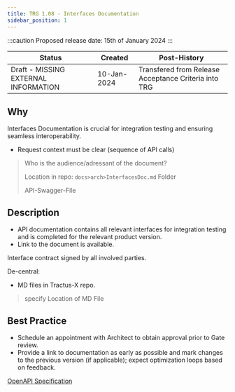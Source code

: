 ```yaml
---
title: TRG 1.08 - Interfaces Documentation
sidebar_position: 1
---
```


:::caution
Proposed release date: 15th of January 2024
:::

| Status                   | Created        | Post-History    |
|-------------------------------------------|-----------------|-------|
| Draft - MISSING EXTERNAL INFORMATION      | 10-Jan-2024     | Transfered from Release Acceptance Criteria into TRG|

## Why

Interfaces Documentation is crucial for integration testing and ensuring seamless interoperability.
- Request context must be clear (sequence of API calls)
>Who is the audience/adressant of the document?
>
> Location in repo:
>```docs>arch>InterfacesDoc.md``` Folder
>
> API-Swagger-File

## Description

- API documentation contains all relevant interfaces for integration testing and is completed for the relevant product version.
- Link to the document is available.

Interface contract signed by all involved parties.

De-central:

- MD files in Tractus-X repo.

> specify Location of MD File

## Best Practice

- Schedule an appointment with Architect to obtain approval prior to Gate review.
- Provide a link to documentation as early as possible and mark changes to the previous version (if applicable); expect optimization loops based on feedback.

[OpenAPI Specification](https://www.openapis.org/)